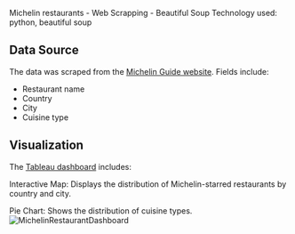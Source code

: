 
Michelin restaurants - Web Scrapping - Beautiful Soup
Technology used: python, beautiful soup

## Data Source

The data was scraped from the [Michelin Guide website](https://guide.michelin.com/en/restaurants). Fields include:
- Restaurant name
- Country
- City
- Cuisine type

## Visualization

The [Tableau dashboard](https://public.tableau.com/app/profile/iana.markova/viz/MichelinRestaurantDashboard/Dashboard2) includes:

Interactive Map: Displays the distribution of Michelin-starred restaurants by country and city.

Pie Chart: Shows the distribution of cuisine types.
![MichelinRestaurantDashboard](https://github.com/user-attachments/assets/e0a00a3f-74f6-4fbd-a2f0-4a02b7c24142)
